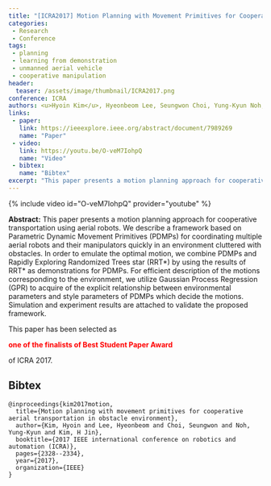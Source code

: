 ```yaml
---
title: "[ICRA2017] Motion Planning with Movement Primitives for Cooperative Aerial Transportation in Obstacle Environment"
categories:
 - Research
 - Conference
tags:
 - planning
 - learning from demonstration 
 - unmanned aerial vehicle
 - cooperative manipulation
header:
  teaser: /assets/image/thumbnail/ICRA2017.png
conference: ICRA
authors: <u>Hyoin Kim</u>, Hyeonbeom Lee, Seungwon Choi, Yung-Kyun Noh, H Jin Kim
links: 
 - paper: 
   link: https://ieeexplore.ieee.org/abstract/document/7989269
   name: "Paper"
 - video:
   link: https://youtu.be/O-veM7IohpQ
   name: "Video"
 - bibtex: 
   name: "Bibtex"
excerpt: "This paper presents a motion planning approach for cooperative transportation using aerial robots. We describe a framework based on Parametric Dynamic Movement Primitives (PDMPs) for coordinating multiple aerial robots and their manipulators quickly in an environment cluttered with obstacles. In order to emulate the optimal motion, we combine PDMPs and Rapidly Exploring Randomized Trees star (RRT*) by using the results of RRT* as demonstrations for PDMPs. For efficient description of the motions corresponding to the environment, we utilize Gaussian Process Regression (GPR) to acquire of the explicit relationship between environmental parameters and style parameters of PDMPs which decide the motions. Simulation and experiment results are attached to validate the proposed framework."
---
```


{% include video id="O-veM7IohpQ" provider="youtube" %}

**Abstract:** This paper presents a motion planning approach for cooperative transportation using aerial robots. We describe a framework based on Parametric Dynamic Movement Primitives (PDMPs) for coordinating multiple aerial robots and their manipulators quickly in an environment cluttered with obstacles. In order to emulate the optimal motion, we combine PDMPs and Rapidly Exploring Randomized Trees star (RRT*) by using the results of RRT* as demonstrations for PDMPs. For efficient description of the motions corresponding to the environment, we utilize Gaussian Process Regression (GPR) to acquire of the explicit relationship between environmental parameters and style parameters of PDMPs which decide the motions. Simulation and experiment results are attached to validate the proposed framework.

This paper has been selected as <b><p style="color:red">one of the finalists of Best Student Paper Award</p></b> of ICRA 2017.

## Bibtex <a id="bibtex"></a>
```
@inproceedings{kim2017motion,
  title={Motion planning with movement primitives for cooperative aerial transportation in obstacle environment},
  author={Kim, Hyoin and Lee, Hyeonbeom and Choi, Seungwon and Noh, Yung-Kyun and Kim, H Jin},
  booktitle={2017 IEEE international conference on robotics and automation (ICRA)},
  pages={2328--2334},
  year={2017},
  organization={IEEE}
}
```



